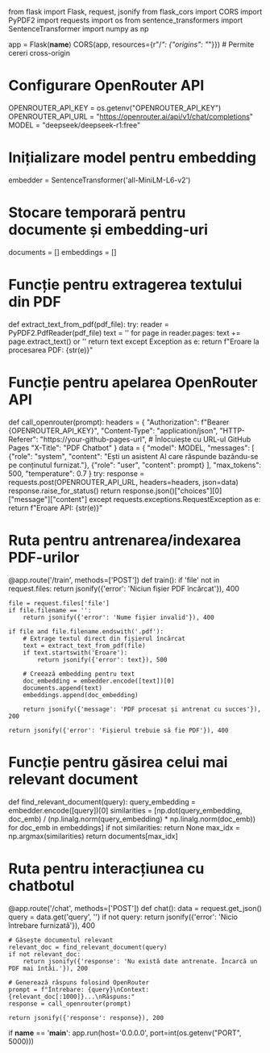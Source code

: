 from flask import Flask, request, jsonify
from flask_cors import CORS
import PyPDF2
import requests
import os
from sentence_transformers import SentenceTransformer
import numpy as np

app = Flask(__name__)
CORS(app, resources={r"/*": {"origins": "*"}})  # Permite cereri cross-origin

# Configurare OpenRouter API
OPENROUTER_API_KEY = os.getenv("OPENROUTER_API_KEY")
OPENROUTER_API_URL = "https://openrouter.ai/api/v1/chat/completions"
MODEL = "deepseek/deepseek-r1:free"

# Inițializare model pentru embedding
embedder = SentenceTransformer('all-MiniLM-L6-v2')

# Stocare temporară pentru documente și embedding-uri
documents = []
embeddings = []

# Funcție pentru extragerea textului din PDF
def extract_text_from_pdf(pdf_file):
    try:
        reader = PyPDF2.PdfReader(pdf_file)
        text = ''
        for page in reader.pages:
            text += page.extract_text() or ''
        return text
    except Exception as e:
        return f"Eroare la procesarea PDF: {str(e)}"

# Funcție pentru apelarea OpenRouter API
def call_openrouter(prompt):
    headers = {
        "Authorization": f"Bearer {OPENROUTER_API_KEY}",
        "Content-Type": "application/json",
        "HTTP-Referer": "https://your-github-pages-url",  # Înlocuiește cu URL-ul GitHub Pages
        "X-Title": "PDF Chatbot"
    }
    data = {
        "model": MODEL,
        "messages": [
            {"role": "system", "content": "Ești un asistent AI care răspunde bazându-se pe conținutul furnizat."},
            {"role": "user", "content": prompt}
        ],
        "max_tokens": 500,
        "temperature": 0.7
    }
    try:
        response = requests.post(OPENROUTER_API_URL, headers=headers, json=data)
        response.raise_for_status()
        return response.json()["choices"][0]["message"]["content"]
    except requests.exceptions.RequestException as e:
        return f"Eroare API: {str(e)}"

# Ruta pentru antrenarea/indexarea PDF-urilor
@app.route('/train', methods=['POST'])
def train():
    if 'file' not in request.files:
        return jsonify({'error': 'Niciun fișier PDF încărcat'}), 400
    
    file = request.files['file']
    if file.filename == '':
        return jsonify({'error': 'Nume fișier invalid'}), 400
    
    if file and file.filename.endswith('.pdf'):
        # Extrage textul direct din fișierul încărcat
        text = extract_text_from_pdf(file)
        if text.startswith('Eroare'):
            return jsonify({'error': text}), 500
        
        # Creează embedding pentru text
        doc_embedding = embedder.encode([text])[0]
        documents.append(text)
        embeddings.append(doc_embedding)
        
        return jsonify({'message': 'PDF procesat și antrenat cu succes'}), 200
    
    return jsonify({'error': 'Fișierul trebuie să fie PDF'}), 400

# Funcție pentru găsirea celui mai relevant document
def find_relevant_document(query):
    query_embedding = embedder.encode([query])[0]
    similarities = [np.dot(query_embedding, doc_emb) / (np.linalg.norm(query_embedding) * np.linalg.norm(doc_emb)) for doc_emb in embeddings]
    if not similarities:
        return None
    max_idx = np.argmax(similarities)
    return documents[max_idx]

# Ruta pentru interacțiunea cu chatbotul
@app.route('/chat', methods=['POST'])
def chat():
    data = request.get_json()
    query = data.get('query', '')
    if not query:
        return jsonify({'error': 'Nicio întrebare furnizată'}), 400
    
    # Găsește documentul relevant
    relevant_doc = find_relevant_document(query)
    if not relevant_doc:
        return jsonify({'response': 'Nu există date antrenate. Încarcă un PDF mai întâi.'}), 200
    
    # Generează răspuns folosind OpenRouter
    prompt = f"Întrebare: {query}\nContext: {relevant_doc[:1000]}...\nRăspuns:"
    response = call_openrouter(prompt)
    
    return jsonify({'response': response}), 200

if __name__ == '__main__':
    app.run(host='0.0.0.0', port=int(os.getenv("PORT", 5000)))